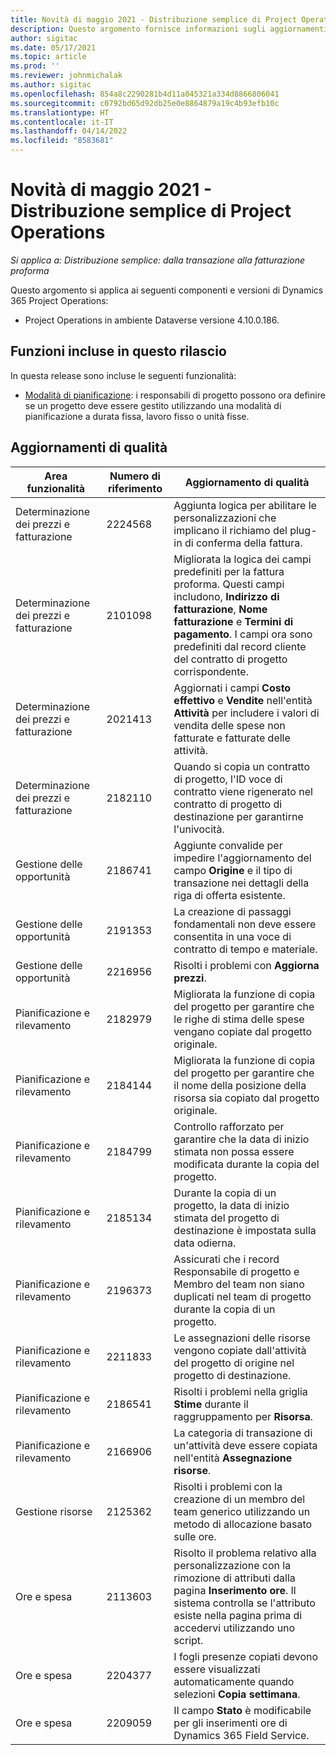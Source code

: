 ```yaml
---
title: Novità di maggio 2021 - Distribuzione semplice di Project Operations
description: Questo argomento fornisce informazioni sugli aggiornamenti di qualità disponibili nella versione di maggio 2021 della distribuzione semplice di Project Operations.
author: sigitac
ms.date: 05/17/2021
ms.topic: article
ms.prod: ''
ms.reviewer: johnmichalak
ms.author: sigitac
ms.openlocfilehash: 854a8c2290281b4d11a045321a334d8866806041
ms.sourcegitcommit: c0792bd65d92db25e0e8864879a19c4b93efb10c
ms.translationtype: HT
ms.contentlocale: it-IT
ms.lasthandoff: 04/14/2022
ms.locfileid: "8583681"
---
```

# <a name="whats-new-may-2021---project-operations-lite-deployment"></a>Novità di maggio 2021 - Distribuzione semplice di Project Operations

_Si applica a: Distribuzione semplice: dalla transazione alla fatturazione proforma_

Questo argomento si applica ai seguenti componenti e versioni di Dynamics 365 Project Operations:

   - Project Operations in ambiente Dataverse versione 4.10.0.186.

## <a name="features-included-in-this-release"></a>Funzioni incluse in questo rilascio

In questa release sono incluse le seguenti funzionalità:

- [Modalità di pianificazione](../../project-management/scheduling-modes.md): i responsabili di progetto possono ora definire se un progetto deve essere gestito utilizzando una modalità di pianificazione a durata fissa, lavoro fisso o unità fisse.

## <a name="quality-updates"></a>Aggiornamenti di qualità

| **Area funzionalità** | **Numero di riferimento** | **Aggiornamento di qualità** |
| --- | --- | --- |
| Determinazione dei prezzi e fatturazione | 2224568 | Aggiunta logica per abilitare le personalizzazioni che implicano il richiamo del plug-in di conferma della fattura. |
| Determinazione dei prezzi e fatturazione | 2101098 | Migliorata la logica dei campi predefiniti per la fattura proforma. Questi campi includono, **Indirizzo di fatturazione**, **Nome fatturazione** e **Termini di pagamento**. I campi ora sono predefiniti dal record cliente del contratto di progetto corrispondente. |
| Determinazione dei prezzi e fatturazione | 2021413 | Aggiornati i campi **Costo effettivo** e **Vendite** nell'entità **Attività** per includere i valori di vendita delle spese non fatturate e fatturate delle attività. |
| Determinazione dei prezzi e fatturazione | 2182110 | Quando si copia un contratto di progetto, l'ID voce di contratto viene rigenerato nel contratto di progetto di destinazione per garantirne l'univocità. |
| Gestione delle opportunità | 2186741 | Aggiunte convalide per impedire l'aggiornamento del campo **Origine** e il tipo di transazione nei dettagli della riga di offerta esistente. |
| Gestione delle opportunità | 2191353 | La creazione di passaggi fondamentali non deve essere consentita in una voce di contratto di tempo e materiale. |
| Gestione delle opportunità | 2216956 | Risolti i problemi con **Aggiorna prezzi**. |
| Pianificazione e rilevamento | 2182979 | Migliorata la funzione di copia del progetto per garantire che le righe di stima delle spese vengano copiate dal progetto originale. |
| Pianificazione e rilevamento | 2184144 | Migliorata la funzione di copia del progetto per garantire che il nome della posizione della risorsa sia copiato dal progetto originale. |
| Pianificazione e rilevamento | 2184799 | Controllo rafforzato per garantire che la data di inizio stimata non possa essere modificata durante la copia del progetto. |
| Pianificazione e rilevamento | 2185134 | Durante la copia di un progetto, la data di inizio stimata del progetto di destinazione è impostata sulla data odierna. |
| Pianificazione e rilevamento | 2196373 | Assicurati che i record Responsabile di progetto e Membro del team non siano duplicati nel team di progetto durante la copia di un progetto. |
| Pianificazione e rilevamento | 2211833 | Le assegnazioni delle risorse vengono copiate dall'attività del progetto di origine nel progetto di destinazione. |
| Pianificazione e rilevamento | 2186541 | Risolti i problemi nella griglia **Stime** durante il raggruppamento per **Risorsa**. |
| Pianificazione e rilevamento | 2166906 | La categoria di transazione di un'attività deve essere copiata nell'entità **Assegnazione risorse**. |
| Gestione risorse | 2125362 | Risolti i problemi con la creazione di un membro del team generico utilizzando un metodo di allocazione basato sulle ore. |
| Ore e spesa | 2113603 | Risolto il problema relativo alla personalizzazione con la rimozione di attributi dalla pagina **Inserimento ore**. Il sistema controlla se l'attributo esiste nella pagina prima di accedervi utilizzando uno script. |
| Ore e spesa | 2204377 | I fogli presenze copiati devono essere visualizzati automaticamente quando selezioni **Copia settimana**. |
| Ore e spesa | 2209059 | Il campo **Stato** è modificabile per gli inserimenti ore di Dynamics 365 Field Service. |
